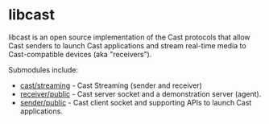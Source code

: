 # libcast

libcast is an open source implementation of the Cast protocols that allow Cast
senders to launch Cast applications and stream real-time media to
Cast-compatible devices (aka "receivers").

Submodules include:

  * [cast/streaming](streaming/README.md) - Cast Streaming (sender and receiver)
  * [receiver/public](receiver/public/README.md) - Cast server socket and a demonstration
    server (agent).
  * [sender/public](sender/public/README.md) - Cast client socket and supporting APIs to
    launch Cast applications.

